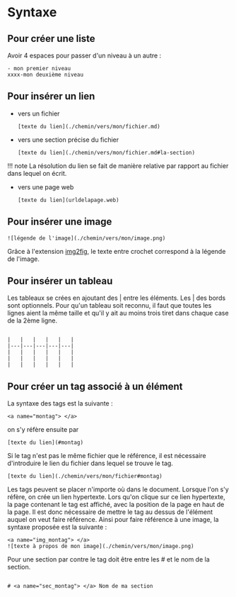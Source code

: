 # Syntaxe

## Pour créer une liste

Avoir 4 espaces pour passer d'un niveau à un autre :

```
- mon premier niveau
xxxx-mon deuxième niveau
```

## Pour insérer un lien

- vers un fichier
    ```
    [texte du lien](./chemin/vers/mon/fichier.md)
    ```

- vers une section précise du fichier

    ```
    [texte du lien](./chemin/vers/mon/fichier.md#la-section)
    ```
!!! note
    La résolution du lien se fait de manière relative par rapport au
    fichier dans lequel on écrit.

- vers une page web

    ```
    [texte du lien](urldelapage.web)

## Pour insérer une image

```
![légende de l'image](./chemin/vers/mon/image.png)

```

Grâce à l'extension [img2fig](https://pypi.org/project/mkdocs-img2fig-plugin/), le texte entre crochet correspond à la légende de l'image.

## Pour insérer un tableau 

Les tableaux se crées en ajoutant des | entre les éléments. 
Les | des bords sont optionnels.
Pour qu'un tableau soit reconnu, il faut que toutes les lignes aient la même taille et qu'il y ait au moins trois tiret dans chaque case de la 2ème ligne. 


```

|   |   |   |   |   |
|---|---|---|---|---|
|   |   |   |   |   |
|   |   |   |   |   |
|   |   |   |   |   |

```


## <a name="sec_tag"> </a>  Pour créer un tag associé à un élément

La syntaxe des tags est la suivante :

```
<a name="montag"> </a>

```
on s'y réfère ensuite par

```
[texte du lien](#montag)
```
Si le tag n'est pas le même fichier que le référence, il est nécessaire d'introduire le lien du fichier dans lequel se trouve le tag. 

```
[texte du lien](./chemin/vers/mon/fichier#montag)
```

Les tags peuvent se placer n'importe où dans le document. 
Lorsque l'on s'y réfère, on crée un lien hypertexte. 
Lors qu'on clique sur ce lien hypertexte, la page contenant le tag est affiché, avec la position de la page en haut de la page. 
Il est donc nécessaire de mettre le tag au dessus de l'élément auquel on veut faire référence. 
Ainsi pour faire référence à une image, la syntaxe proposée est la suivante : 
```
<a name="img_montag"> </a>
![texte à propos de mon image](./chemin/vers/mon/image.png)
```
Pour une section par contre le tag doit être entre les # et le nom de la section.

```

# <a name="sec_montag"> </a> Nom de ma section
```


